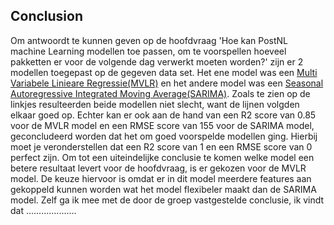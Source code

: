 ## Conclusion

Om antwoordt te kunnen geven op de hoofdvraag 'Hoe kan PostNL machine Learning modellen toe passen, om te voorspellen hoeveel pakketten er voor de volgende dag verwerkt moeten worden?' zijn er 2 modellen toegepast op de gegeven data set. Het ene model was een [Multi Variabele Linieare Regressie(MVLR)](https://github.com/Emir-Acikgoz-50/Minor-Data-Science/blob/main/Notebook%20Bewijzen/visualisatie%20MVLR%201.PNG) en het andere model was een [Seasonal Autoregressive Integrated Moving Average(SARIMA)](https://github.com/Emir-Acikgoz-50/Minor-Data-Science/blob/main/Notebook%20Bewijzen/visualisatie%20sarima.PNG). Zoals te zien op de linkjes resulteerden beide modellen niet slecht, want de lijnen volgden elkaar goed op. Echter kan er ook aan de hand van een R2 score van 0.85 voor de MVLR model en een RMSE score van 155 voor de SARIMA model, geconcludeerd worden dat het om goed voorspelde modellen ging. Hierbij moet je veronderstellen dat een R2 score van 1 en een RMSE score van 0 perfect zijn.
Om tot een uiteindelijke conclusie te komen welke model een betere resultaat levert voor de hoofdvraag, is er gekozen voor de MVLR model. De keuze hiervoor is omdat er in dit model meerdere features aan gekoppeld kunnen worden wat het model flexibeler maakt dan de SARIMA model.
Zelf ga ik mee met de door de groep vastgestelde conclusie, ik vindt dat ....................
